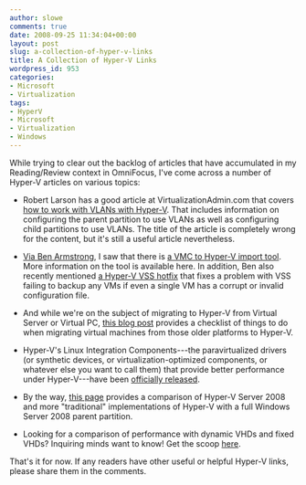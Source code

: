 ```yaml
---
author: slowe
comments: true
date: 2008-09-25 11:34:04+00:00
layout: post
slug: a-collection-of-hyper-v-links
title: A Collection of Hyper-V Links
wordpress_id: 953
categories:
- Microsoft
- Virtualization
tags:
- HyperV
- Microsoft
- Virtualization
- Windows
---
```


While trying to clear out the backlog of articles that have accumulated in my Reading/Review context in OmniFocus, I've come across a number of Hyper-V articles on various topics:

* Robert Larson has a good article at VirtualizationAdmin.com that covers [how to work with VLANs with Hyper-V](http://www.virtualizationadmin.com/articles-tutorials/microsoft-hyper-v-articles/networking/dealing-mac-address-pool-duplication-hyperv.html). That includes information on configuring the parent partition to use VLANs as well as configuring child partitions to use VLANs. The title of the article is completely wrong for the content, but it's still a useful article nevertheless.

* [Via Ben Armstrong](http://blogs.msdn.com/virtual_pc_guy/archive/2008/09/18/vmc-to-hyper-v-import-tool.aspx), I saw that there is [a VMC to Hyper-V import tool](http://blogs.technet.com/matthts/archive/2008/09/12/vmc-to-hyper-v-import-tool-available.aspx). More information on the tool is available here. In addition, Ben also recently mentioned [a Hyper-V VSS hotfix](http://blogs.msdn.com/virtual_pc_guy/archive/2008/09/23/hyper-v-vss-hotfix-available.aspx) that fixes a problem with VSS failing to backup any VMs if even a single VM has a corrupt or invalid configuration file.

* And while we're on the subject of migrating to Hyper-V from Virtual Server or Virtual PC, [this blog post](http://blogs.technet.com/askcore/archive/2008/09/19/migrating-to-hyper-v-from-virtual-server-or-virtual-pc-tips-and-suggestions.aspx) provides a checklist of things to do when migrating virtual machines from those older platforms to Hyper-V.

* Hyper-V's Linux Integration Components---the paravirtualized drivers (or synthetic devices, or virtualization-optimized components, or whatever else you want to call them) that provide better performance under Hyper-V---have been [officially released](http://blogs.msdn.com/virtual_pc_guy/archive/2008/09/22/rtm-of-linux-integration-components-for-hyper-v-now-available.aspx).

* By the way, [this page](http://www.microsoft.com/servers/hyper-v-server/default.mspx) provides a comparison of Hyper-V Server 2008 and more "traditional" implementations of Hyper-V with a full Windows Server 2008 parent partition.

* Looking for a comparison of performance with dynamic VHDs and fixed VHDs? Inquiring minds want to know! Get the scoop [here](http://blogs.technet.com/winserverperformance/archive/2008/09/19/hyper-v-and-vhd-performance-dynamic-vs-fixed.aspx).

That's it for now. If any readers have other useful or helpful Hyper-V links, please share them in the comments.
